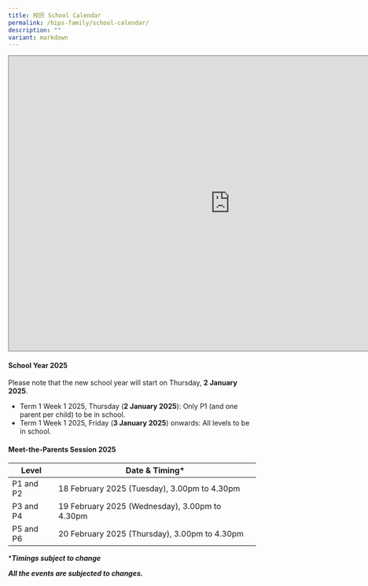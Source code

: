 ```yaml
---
title: 校历 School Calendar
permalink: /hips-family/school-calendar/
description: ""
variant: markdown
---
```

<iframe scrolling="no" frameborder="0" height="600" width="900" style="border:solid 1px #777" src="https://calendar.google.com/calendar/embed?height=600&amp;wkst=1&amp;bgcolor=%23ffffff&amp;ctz=Asia%2FSingapore&amp;showPrint=0&amp;showTz=0&amp;src=YWRtaW5faG9seWlubm9jZW50QG1vZS5lZHUuc2c&amp;color=%234285F4"></iframe>
	
#### **School Year 2025**

Please note that the new school year will start on Thursday, **2 January 2025**. 
<br>
* Term 1 Week 1 2025, Thursday (**2 January 2025**): Only P1 (and one parent per child) to be in school. 
* Term 1 Week 1 2025, Friday (**3 January 2025**) onwards: All levels to be in school.

#### **Meet-the-Parents Session 2025**



| Level | Date &amp; Timing* | 
| -------- | -------- | 
| P1 and P2    | 18 February 2025 (Tuesday), 3.00pm to 4.30pm   | 
|P3 and P4| 19 February 2025 (Wednesday), 3.00pm to 4.30pm|
|P5 and P6|20 February 2025 (Thursday), 3.00pm to 4.30pm|
 ****Timings subject to change***




***All the events are subjected to changes.***